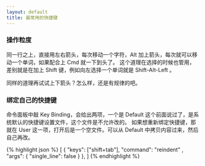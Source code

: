 ```yaml
---
layout: default
title: 最常用的快捷键
---
```


### 操作粒度

同一行之上，直接用左右箭头，每次移动一个字符，Alt 加上箭头，每次就可以移动一个单词，如果配合上 Cmd 就一下到头了。
这个道理在选择的时候也管用，差别就是在加上 Shift 键，例如向左选择一个单词就是 Shift-Alt-Left 。

同样的道理再试试上下箭头？怎么样，还是有规律的吧。

### 绑定自己的快捷键

命令面板中敲 Key Binding，会给出两项，一个是 Default 这个前面说过了，是系统默认的快捷键设置文件，这个文件是不允许改的。
如果想重新绑定快捷键，那就在 User 这一项，打开后是一个空文件。可以从 Default 中拷贝内容过来，然后自己再改。

{% highlight json %}
[
  { "keys": ["shift+tab"], "command": "reindent" , "args": { "single_line": false } },
]
{% endhighlight %}